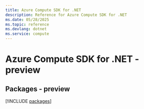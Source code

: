 ```yaml
---
title: Azure Compute SDK for .NET
description: Reference for Azure Compute SDK for .NET
ms.date: 05/28/2025
ms.topic: reference
ms.devlang: dotnet
ms.service: compute
---
```

# Azure Compute SDK for .NET - preview
## Packages - preview
[!INCLUDE [packages](compute-index.md)]